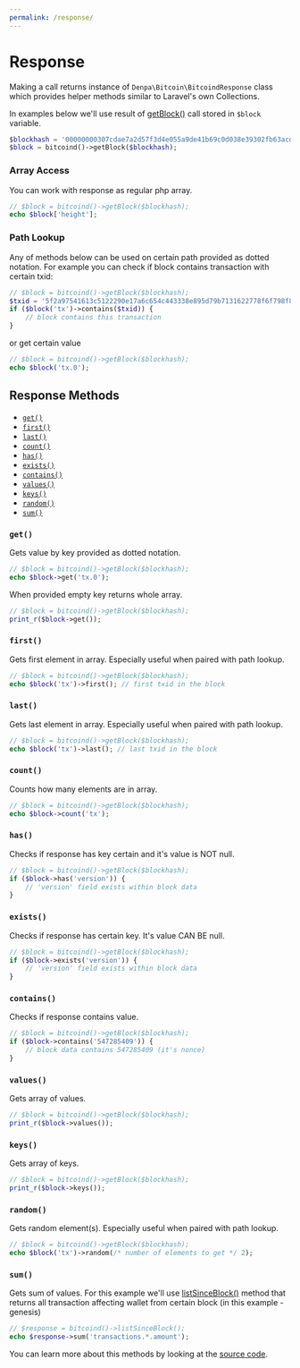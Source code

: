 ```yaml
---
permalink: /response/
---
```


Response
======================
Making a call returns instance of `Denpa\Bitcoin\BitcoindResponse` class which provides helper methods similar to Laravel's own Collections.

In examples below we'll use result of [getBlock()](https://bitcoin.org/en/developer-reference#getblock) call stored in `$block` variable.
```php
$blockhash = '00000000307cdae7a2d57f3d4e055a9de41b69c0d038e39302fb63acd41d0cd1';
$block = bitcoind()->getBlock($blockhash);
```


### Array Access
You can work with response as regular php array.
```php
// $block = bitcoind()->getBlock($blockhash);
echo $block['height'];
```

### Path Lookup
Any of methods below can be used on certain path provided as dotted notation.
For example you can check if block contains transaction with certain txid:
```php
// $block = bitcoind()->getBlock($blockhash);
$txid = '5f2a97541613c5122290e17a6c654c443338e895d79b7131622778f6f798f851';
if ($block('tx')->contains($txid)) {
	// block contains this transaction
}
```
or get certain value
```php
// $block = bitcoind()->getBlock($blockhash);
echo $block('tx.0');
```

Response Methods
--------
* [`get()`](#get)
* [`first()`](#first)
* [`last()`](#last)
* [`count()`](#count)
* [`has()`](#has)
* [`exists()`](#exists)
* [`contains()`](#constains)
* [`values()`](#values)
* [`keys()`](#keys)
* [`random()`](#random)
* [`sum()`](#sum)


### `get()`
Gets value by key provided as dotted notation.
```php
// $block = bitcoind()->getBlock($blockhash);
echo $block->get('tx.0');
```
When provided empty key returns whole array.
```php
// $block = bitcoind()->getBlock($blockhash);
print_r($block->get());
```

### `first()`
Gets first element in array. Especially useful when paired with path lookup.
```php
// $block = bitcoind()->getBlock($blockhash);
echo $block('tx')->first(); // first txid in the block
```

### `last()`
Gets last element in array. Especially useful when paired with path lookup.
```php
// $block = bitcoind()->getBlock($blockhash);
echo $block('tx')->last(); // last txid in the block
```

### `count()`
Counts how many elements are in array.
```php
// $block = bitcoind()->getBlock($blockhash);
echo $block->count('tx');
```

### `has()`
Checks if response has key certain and it's value is NOT null.
```php
// $block = bitcoind()->getBlock($blockhash);
if ($block->has('version')) {
	// 'version' field exists within block data
}
```

### `exists()`
Checks if response has certain key. It's value CAN BE null.
```php
// $block = bitcoind()->getBlock($blockhash);
if ($block->exists('version')) {
	// 'version' field exists within block data
}
```

### `contains()`
Checks if response contains value.
```php
// $block = bitcoind()->getBlock($blockhash);
if ($block->contains('547285409')) {
	// block data contains 547285409 (it's nonce)
}
```

### `values()`
Gets array of values.
```php
// $block = bitcoind()->getBlock($blockhash);
print_r($block->values());
```

### `keys()`
Gets array of keys.
```php
// $block = bitcoind()->getBlock($blockhash);
print_r($block->keys());
```

### `random()`
Gets random element(s). Especially useful when paired with path lookup.
```php
// $block = bitcoind()->getBlock($blockhash);
echo $block('tx')->random(/* number of elements to get */ 2);
```

### `sum()`
Gets sum of values. For this example we'll use [listSinceBlock()](https://bitcoin.org/en/developer-reference#listsinceblock) method that returns all transaction affecting wallet from certain block (in this example - genesis)
```php
// $response = bitcoind()->listSinceBlock();
echo $response->sum('transactions.*.amount');
```

You can learn more about this methods by looking at the [source code](https://github.com/denpamusic/php-bitcoinrpc/blob/master/src/ResponseArrayTrait.php).

